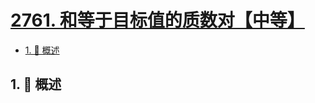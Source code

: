 # [2761. 和等于目标值的质数对【中等】](https://github.com/tnotesjs/TNotes.leetcode/tree/main/notes/2761.%20%E5%92%8C%E7%AD%89%E4%BA%8E%E7%9B%AE%E6%A0%87%E5%80%BC%E7%9A%84%E8%B4%A8%E6%95%B0%E5%AF%B9%E3%80%90%E4%B8%AD%E7%AD%89%E3%80%91)

<!-- region:toc -->

- [1. 📝 概述](#1--概述)

<!-- endregion:toc -->

## 1. 📝 概述
